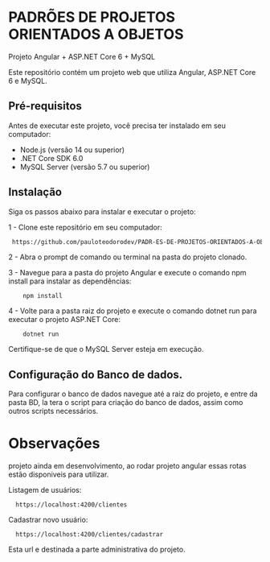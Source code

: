 # PADRÕES DE PROJETOS ORIENTADOS A OBJETOS
Projeto Angular + ASP.NET Core 6 + MySQL

Este repositório contém um projeto web que utiliza Angular, ASP.NET Core 6 e MySQL.

## Pré-requisitos

Antes de executar este projeto, você precisa ter instalado em seu computador:

- Node.js (versão 14 ou superior)
- .NET Core SDK 6.0
- MySQL Server (versão 5.7 ou superior)

## Instalação

Siga os passos abaixo para instalar e executar o projeto:

1 - Clone este repositório em seu computador:

```bash
 https://github.com/pauloteodorodev/PADR-ES-DE-PROJETOS-ORIENTADOS-A-OBJETOS.git
```

2 - Abra o prompt de comando ou terminal na pasta do projeto clonado.

3 - Navegue para a pasta do projeto Angular e execute o comando npm install para instalar as dependências:

```
    npm install
```

4 - Volte para a pasta raiz do projeto e execute o comando dotnet run para executar o projeto ASP.NET Core:

```
    dotnet run
```

Certifique-se de que o MySQL Server esteja em execução.

## Configuração do Banco de dados.

Para configurar o banco de dados navegue até a raiz do projeto, e entre da pasta BD, la tera o script para criação do banco de dados, assim como outros scripts necessários.

# Observações 

projeto ainda em desenvolvimento, ao rodar projeto angular essas rotas estão disponiveis para utilizar.

Listagem de usuários:
```
  https://localhost:4200/clientes
```
Cadastrar novo usuário:
```
  https://localhost:4200/clientes/cadastrar
```

Esta url e destinada a parte administrativa do projeto.


